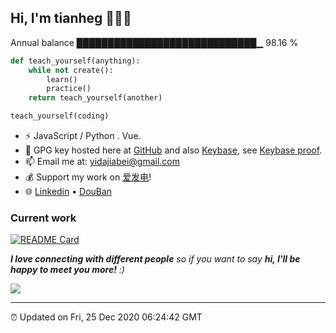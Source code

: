 
<h2>Hi, I'm tianheg 👋👨‍💻</h2>

Annual balance    █████████████████████████████▁   98.16 %

```python
def teach_yourself(anything):
    while not create():
        learn()
        practice()
    return teach_yourself(another)

teach_yourself(coding)
```

- ⚡ JavaScript / Python . Vue.
- 🔑 GPG key hosted here at [GitHub](https://github.com/tianheg.gpg) and also [Keybase](https://keybase.io/yidajiabei/pgp_keys.asc), see [Keybase proof](https://gist.github.com/tianheg/1ce40c3e06eddab6bc72b87cc26ec067).
- 📫 Email me at: [yidajiabei@gmail.com](mailto:yidajiabei@gmail.com)
- 💰 Support my work on [爱发电](https://afdian.net/@yidajiabei)!
- 🌐 [Linkedin](https://www.linkedin.com/in/tianheg/) &bull; [DouBan](https://www.douban.com/people/yidajiabei/)

<h3>Current work</h3>

[![README Card](https://tianheg-readme-stats.vercel.app/api/pin/?username=tianheg&repo=RSS-reader)](https://github.com/tianheg/RSS-reader)

<em><b>I love connecting with different people</b> so if you want to say <b>hi, I'll be happy to meet you more!</b> :)</em>

<img src="https://tianheg-readme-stats.vercel.app/api?username=tianheg&show_icons=true"/>

---

⏰ Updated on Fri, 25 Dec 2020 06:24:42 GMT
